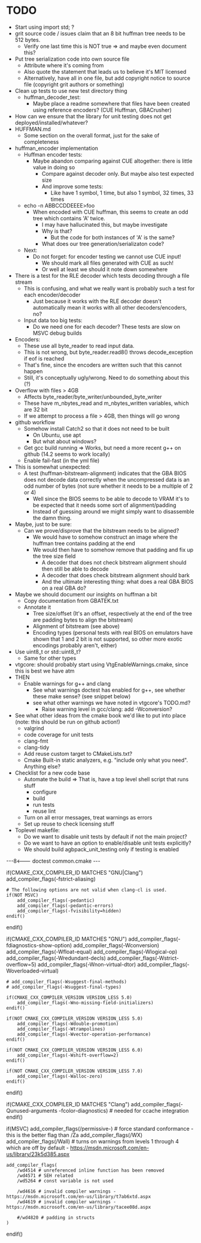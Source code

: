 <!--
SPDX-FileCopyrightText: 2024 Thomas Mathys
SPDX-License-Identifier: MIT
-->

# TODO
* Start using import std; ?
* grit source code / issues claim that an 8 bit huffman tree needs to be 512 bytes.
  * Verify one last time this is NOT true => and maybe even document this?
* Put tree serialization code into own source file
  * Attribute where it's coming from
  * Also quote the statement that leads us to believe it's MIT licensed
  * Alternatively, have all in one file, but add copyright notice to source file (copyright grit authors or something)
* Clean up tests to use new test directory thing
  * huffman_decoder_test:
    * Maybe place a readme somewhere that files have been created using reference encoders? (CUE Huffman, GBACrusher)
* How can we ensure that the library for unit testing does not get deployed/installed/whatever?
* HUFFMAN.md
  * Some section on the overall format, just for the sake of completeness
* huffman_encoder implementation
  * Huffman encoder tests:
    * Maybe abandon comparing against CUE altogether: there is little value in doing so
      * Compare against decoder only. But maybe also test expected size
      * And improve some tests:
        * Like have 1 symbol, 1 time, but also 1 symbol, 32 times, 33 times
  * echo -n ABBCCDDEEEE>foo
    * When encoded with CUE huffman, this seems to create
      an odd tree which contains 'A' twice.
      * I may have hallucinated this, but maybe investigate
      * Why is that?
        * But the code for both instances of 'A' is the same?
      * What does our tree generation/serializaton code?
  * Next:
    * Do not forget: for encoder testing we cannot use CUE input!
      * We should mark all files generated with CUE as such!
      * Or well at least we should it note down somewhere
* There is a test for the RLE decoder which tests decoding through a file stream
  * This is confusing, and what we really want is probably such a test for each encoder/decoder
    * Just because it works with the RLE decoder doesn't automatically mean it works with all other decoders/encoders, no?
  * Input data too big tests:
    * Do we need one for each decoder? These tests are slow on MSVC debug builds
* Encoders:
  * These use all byte_reader to read input data.
  * This is not wrong, but byte_reader.read8() throws decode_exception if eof is reached
  * That's fine, since the encoders are written such that this cannot happen
  * Still, it's conceptually ugly/wrong. Need to do something about this (?)
* Overflow with files > 4GB
  * Affects byte_reader/byte_writer/unbounded_byte_writer
  * These have m_nbytes_read and m_nbytes_written variables, which are 32 bit
  * If we attempt to process a file > 4GB, then things will go wrong
* github workflow
  * Somehow install Catch2 so that it does not need to be built
    * On Ubuntu, use apt
    * But what about windows?
  * Get gcc build running => Works, but need a more recent g++ on github (14.2 seems to work locally)
  * Enable fail-fast (in the yml file)
* This is somewhat unexpected:
  * A test (huffman-bitstream-alignment) indicates that the GBA BIOS does not decode data correctly
    when the uncompressed data is an odd number of bytes (not sure whether it needs to be a multiple of 2 or 4)
    * Well since the BIOS seems to be able to decode to VRAM it's to be expected that it needs some sort of alignment/padding
    * Instead of guessing around we might simply want to disassemble the damn thing.
* Maybe, just to be sure:
  * Can we prove/disprove that the bitstream needs to be aligned?
    * We would have to somehow construct an image where the huffman tree contains padding at the end
    * We would then have to somehow remove that padding and fix up the tree size field
      * A decoder that does not check bitstream alignment should then still be able to decode
      * A decoder that does check bitstream alignment should bark
      * And the ultimate interesting thing: what does a real GBA BIOS on a real GBA do?
* Maybe we should document our insights on huffman a bit
  * Copy documentation from GBATEK.txt
  * Annotate it
    * Tree size/offset (It's an offset, respectively at the end of the tree are padding bytes to align the bitstream)
    * Alignment of bitstream (see above)
    * Encoding types (personal tests with real BIOS on emulators have shown that 1 and 2 bit is not supported, so other more exotic encodings probably aren't, either)
* Use uint8_t or std::uint8_t?
  * Same for other <cstdint> types
* vtgcore: should probably start using VtgEnableWarnings.cmake, since this is best we have atm
* THEN
  * Enable warnings for g++ and clang
    * See what warnings doctest has enabled for g++, see whether these make sense? (see snippet below)
    * see what other warnings we have noted in vtgcore's TODO.md?
      * Raise warning level in gcc/clang: add -Wconversion?
* See what other ideas from the cmake book we'd like to put into place (note: this should be run on github action!)
  * valgrind
  * code coverage for unit tests
  * clang-fmt
  * clang-tidy
  * Add reuse custom target to CMakeLists.txt?
  * Cmake Built-in static analyzers, e.g. "include only what you need". Anything else?
* Checklist for a new code base
  * Automate the build => That is, have a top level shell script that runs stuff
    * configure
    * build
    * run tests
    * reuse lint
  * Turn on all error messages, treat warnings as errors
  * Set up reuse to check licensing stuff
* Toplevel makefile:
  * Do we want to disable unit tests by default if not the main project?
  * Do we want to have an option to enable/disable unit tests explicitly?
  * We should build agbpack_unit_testing only if testing is enabled

---8<--- doctest common.cmake ---

if(CMAKE_CXX_COMPILER_ID MATCHES "GNU|Clang")
    add_compiler_flags(-fstrict-aliasing)

    # The following options are not valid when clang-cl is used.
    if(NOT MSVC)
        add_compiler_flags(-pedantic)
        add_compiler_flags(-pedantic-errors)
        add_compiler_flags(-fvisibility=hidden)
    endif()
endif()

if(CMAKE_CXX_COMPILER_ID MATCHES "GNU")
    add_compiler_flags(-fdiagnostics-show-option)
    add_compiler_flags(-Wconversion)
    add_compiler_flags(-Wfloat-equal)
    add_compiler_flags(-Wlogical-op)
    add_compiler_flags(-Wredundant-decls)
    add_compiler_flags(-Wstrict-overflow=5)
    add_compiler_flags(-Wnon-virtual-dtor)
    add_compiler_flags(-Woverloaded-virtual)

    # add_compiler_flags(-Wsuggest-final-methods)
    # add_compiler_flags(-Wsuggest-final-types)

    if(CMAKE_CXX_COMPILER_VERSION VERSION_LESS 5.0)
        add_compiler_flags(-Wno-missing-field-initializers)
    endif()

    if(NOT CMAKE_CXX_COMPILER_VERSION VERSION_LESS 5.0)
        add_compiler_flags(-Wdouble-promotion)
        add_compiler_flags(-Wtrampolines)
        add_compiler_flags(-Wvector-operation-performance)
    endif()

    if(NOT CMAKE_CXX_COMPILER_VERSION VERSION_LESS 6.0)
        add_compiler_flags(-Wshift-overflow=2)
    endif()

    if(NOT CMAKE_CXX_COMPILER_VERSION VERSION_LESS 7.0)
        add_compiler_flags(-Walloc-zero)
    endif()
endif()

if(CMAKE_CXX_COMPILER_ID MATCHES "Clang")
    add_compiler_flags(-Qunused-arguments -fcolor-diagnostics) # needed for ccache integration
endif()

if(MSVC)
    add_compiler_flags(/permissive-)   # force standard conformance - this is the better flag than /Za
    add_compiler_flags(/WX)
    add_compiler_flags(/Wall) # turns on warnings from levels 1 through 4 which are off by default - https://msdn.microsoft.com/en-us/library/23k5d385.aspx

    add_compiler_flags(
        /wd4514 # unreferenced inline function has been removed
        /wd4571 # SEH related
        /wd5264 # const variable is not used

        /wd4616 # invalid compiler warnings - https://msdn.microsoft.com/en-us/library/t7ab6xtd.aspx
        /wd4619 # invalid compiler warnings - https://msdn.microsoft.com/en-us/library/tacee08d.aspx

        #/wd4820 # padding in structs
    )
endif()
